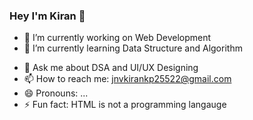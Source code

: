 ### Hey I'm Kiran 👋

- 🔭 I’m currently working on Web Development
- 🌱 I’m currently learning Data Structure and Algorithm
<!-- - 👯 I’m looking to collaborate on my projects -->
<!-- - 🤔 I’m looking for help with ... -->
- 💬 Ask me about DSA and UI/UX Designing
- 📫 How to reach me: jnvkirankp25522@gmail.com
- 😄 Pronouns: ...
- ⚡ Fun fact: HTML is not a programming langauge

